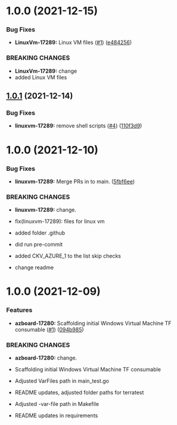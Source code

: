 # 1.0.0 (2021-12-15)


### Bug Fixes

* **LinuxVm-17289:** Linux VM files ([#1](https://github.com/longviewsystems/terraform-azurerm-linux-vm/issues/1)) ([e484256](https://github.com/longviewsystems/terraform-azurerm-linux-vm/commit/e484256a1cb2ccae1088a21891f7c73c86aad646))


### BREAKING CHANGES

* **LinuxVm-17289:** change
* added Linux VM files

## [1.0.1](https://github.com/longviewsystems/terraform-azurerm-linux-vm/compare/1.0.0...1.0.1) (2021-12-14)


### Bug Fixes

* **linuxvm-17289:** remove shell scripts ([#4](https://github.com/longviewsystems/terraform-azurerm-linux-vm/issues/4)) ([110f3d9](https://github.com/longviewsystems/terraform-azurerm-linux-vm/commit/110f3d9893e72b44004c62dc28223c56dfac34e0))

# 1.0.0 (2021-12-10)


### Bug Fixes

* **linuxvm-17289:** Merge PRs in to main. ([5fbf6ee](https://github.com/longviewsystems/terraform-azurerm-linux-vm/commit/5fbf6ee2c046935d308fc41cde265a6a08af2f95))


### BREAKING CHANGES

* **linuxvm-17289:** change.

* fix(linuxvm-17289): files for linux vm

* added folder .github

* did run pre-commit

* added CKV_AZURE_1 to the list skip checks

* change readme

# 1.0.0 (2021-12-09)


### Features

* **azboard-17280:** Scaffolding initial Windows Virtual Machine TF consumable ([#1](https://github.com/longviewsystems/terraform-azurerm-windows-virtual-machine/issues/1)) ([094b985](https://github.com/longviewsystems/terraform-azurerm-windows-virtual-machine/commit/094b985cf1c51281b273744e4f38bf9d4185a2ef))


### BREAKING CHANGES

* **azboard-17280:** change.

* Scaffolding initial Windows Virtual Machine TF consumable

* Adjusted VarFiles path in main_test.go

* README updates, adjusted folder paths for terratest

* Adjusted -var-file path in Makefile

* README updates in requirements
